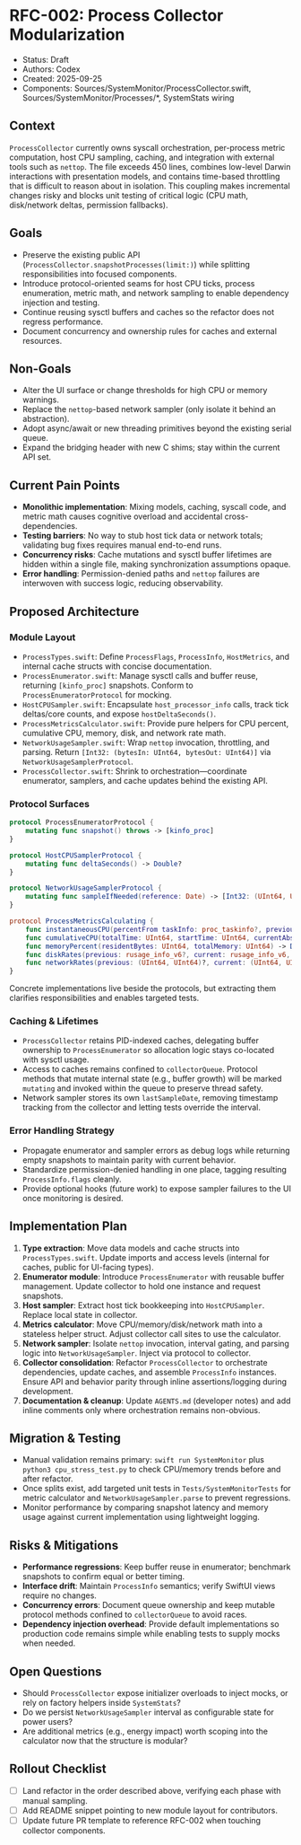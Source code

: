 # RFC-002: Process Collector Modularization

- Status: Draft
- Authors: Codex
- Created: 2025-09-25
- Components: Sources/SystemMonitor/ProcessCollector.swift, Sources/SystemMonitor/Processes/*, SystemStats wiring

## Context
`ProcessCollector` currently owns syscall orchestration, per-process metric computation, host CPU sampling, caching, and integration with external tools such as `nettop`. The file exceeds 450 lines, combines low-level Darwin interactions with presentation models, and contains time-based throttling that is difficult to reason about in isolation. This coupling makes incremental changes risky and blocks unit testing of critical logic (CPU math, disk/network deltas, permission fallbacks).

## Goals
- Preserve the existing public API (`ProcessCollector.snapshotProcesses(limit:)`) while splitting responsibilities into focused components.
- Introduce protocol-oriented seams for host CPU ticks, process enumeration, metric math, and network sampling to enable dependency injection and testing.
- Continue reusing sysctl buffers and caches so the refactor does not regress performance.
- Document concurrency and ownership rules for caches and external resources.

## Non-Goals
- Alter the UI surface or change thresholds for high CPU or memory warnings.
- Replace the `nettop`-based network sampler (only isolate it behind an abstraction).
- Adopt async/await or new threading primitives beyond the existing serial queue.
- Expand the bridging header with new C shims; stay within the current API set.

## Current Pain Points
- **Monolithic implementation**: Mixing models, caching, syscall code, and metric math causes cognitive overload and accidental cross-dependencies.
- **Testing barriers**: No way to stub host tick data or network totals; validating bug fixes requires manual end-to-end runs.
- **Concurrency risks**: Cache mutations and sysctl buffer lifetimes are hidden within a single file, making synchronization assumptions opaque.
- **Error handling**: Permission-denied paths and `nettop` failures are interwoven with success logic, reducing observability.

## Proposed Architecture
### Module Layout
- `ProcessTypes.swift`: Define `ProcessFlags`, `ProcessInfo`, `HostMetrics`, and internal cache structs with concise documentation.
- `ProcessEnumerator.swift`: Manage sysctl calls and buffer reuse, returning `[kinfo_proc]` snapshots. Conform to `ProcessEnumeratorProtocol` for mocking.
- `HostCPUSampler.swift`: Encapsulate `host_processor_info` calls, track tick deltas/core counts, and expose `hostDeltaSeconds()`.
- `ProcessMetricsCalculator.swift`: Provide pure helpers for CPU percent, cumulative CPU, memory, disk, and network rate math.
- `NetworkUsageSampler.swift`: Wrap `nettop` invocation, throttling, and parsing. Return `[Int32: (bytesIn: UInt64, bytesOut: UInt64)]` via `NetworkUsageSamplerProtocol`.
- `ProcessCollector.swift`: Shrink to orchestration—coordinate enumerator, samplers, and cache updates behind the existing API.

### Protocol Surfaces
```swift
protocol ProcessEnumeratorProtocol {
    mutating func snapshot() throws -> [kinfo_proc]
}

protocol HostCPUSamplerProtocol {
    mutating func deltaSeconds() -> Double?
}

protocol NetworkUsageSamplerProtocol {
    mutating func sampleIfNeeded(reference: Date) -> [Int32: (UInt64, UInt64)]
}

protocol ProcessMetricsCalculating {
    func instantaneousCPU(percentFrom taskInfo: proc_taskinfo?, previous: CachedProcess?, hostDelta: Double?, cores: Int, fallback: Double) -> Double
    func cumulativeCPU(totalTime: UInt64, startTime: UInt64, currentAbs: UInt64, fallback: Double) -> Double
    func memoryPercent(residentBytes: UInt64, totalMemory: UInt64) -> Double
    func diskRates(previous: rusage_info_v6?, current: rusage_info_v6, elapsed: Double) -> DiskRates
    func networkRates(previous: (UInt64, UInt64)?, current: (UInt64, UInt64)?, elapsed: Double) -> NetworkRates
}
```
Concrete implementations live beside the protocols, but extracting them clarifies responsibilities and enables targeted tests.

### Caching & Lifetimes
- `ProcessCollector` retains PID-indexed caches, delegating buffer ownership to `ProcessEnumerator` so allocation logic stays co-located with sysctl usage.
- Access to caches remains confined to `collectorQueue`. Protocol methods that mutate internal state (e.g., buffer growth) will be marked `mutating` and invoked within the queue to preserve thread safety.
- Network sampler stores its own `lastSampleDate`, removing timestamp tracking from the collector and letting tests override the interval.

### Error Handling Strategy
- Propagate enumerator and sampler errors as debug logs while returning empty snapshots to maintain parity with current behavior.
- Standardize permission-denied handling in one place, tagging resulting `ProcessInfo.flags` cleanly.
- Provide optional hooks (future work) to expose sampler failures to the UI once monitoring is desired.

## Implementation Plan
1. **Type extraction**: Move data models and cache structs into `ProcessTypes.swift`. Update imports and access levels (internal for caches, public for UI-facing types).
2. **Enumerator module**: Introduce `ProcessEnumerator` with reusable buffer management. Update collector to hold one instance and request snapshots.
3. **Host sampler**: Extract host tick bookkeeping into `HostCPUSampler`. Replace local state in collector.
4. **Metrics calculator**: Move CPU/memory/disk/network math into a stateless helper struct. Adjust collector call sites to use the calculator.
5. **Network sampler**: Isolate `nettop` invocation, interval gating, and parsing logic into `NetworkUsageSampler`. Inject via protocol to collector.
6. **Collector consolidation**: Refactor `ProcessCollector` to orchestrate dependencies, update caches, and assemble `ProcessInfo` instances. Ensure API and behavior parity through inline assertions/logging during development.
7. **Documentation & cleanup**: Update `AGENTS.md` (developer notes) and add inline comments only where orchestration remains non-obvious.

## Migration & Testing
- Manual validation remains primary: `swift run SystemMonitor` plus `python3 cpu_stress_test.py` to check CPU/memory trends before and after refactor.
- Once splits exist, add targeted unit tests in `Tests/SystemMonitorTests` for metric calculator and `NetworkUsageSampler.parse` to prevent regressions.
- Monitor performance by comparing snapshot latency and memory usage against current implementation using lightweight logging.

## Risks & Mitigations
- **Performance regressions**: Keep buffer reuse in enumerator; benchmark snapshots to confirm equal or better timing.
- **Interface drift**: Maintain `ProcessInfo` semantics; verify SwiftUI views require no changes.
- **Concurrency errors**: Document queue ownership and keep mutable protocol methods confined to `collectorQueue` to avoid races.
- **Dependency injection overhead**: Provide default implementations so production code remains simple while enabling tests to supply mocks when needed.

## Open Questions
- Should `ProcessCollector` expose initializer overloads to inject mocks, or rely on factory helpers inside `SystemStats`?
- Do we persist `NetworkUsageSampler` interval as configurable state for power users?
- Are additional metrics (e.g., energy impact) worth scoping into the calculator now that the structure is modular?

## Rollout Checklist
- [ ] Land refactor in the order described above, verifying each phase with manual sampling.
- [ ] Add README snippet pointing to new module layout for contributors.
- [ ] Update future PR template to reference RFC-002 when touching collector components.
